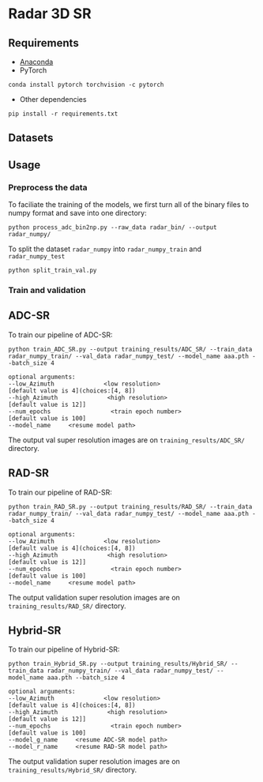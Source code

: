 # Radar 3D SR

## Requirements
- [Anaconda](https://www.anaconda.com/download/)
- PyTorch
```
conda install pytorch torchvision -c pytorch
```
- Other dependencies
```
pip install -r requirements.txt
```

## Datasets


## Usage

### Preprocess the data
To faciliate the training of the models, we first turn all of the binary files to numpy format and save into one directory:

```
python process_adc_bin2np.py --raw_data radar_bin/ --output radar_numpy/
```

To split the dataset `radar_numpy` into `radar_numpy_train` and `radar_numpy_test` 

```
python split_train_val.py
```

### Train and validation

## ADC-SR
To train our pipeline of ADC-SR:


```
python train_ADC_SR.py --output training_results/ADC_SR/ --train_data radar_numpy_train/ --val_data radar_numpy_test/ --model_name aaa.pth --batch_size 4

optional arguments:
--low_Azimuth              <low resolution>
[default value is 4](choices:[4, 8])
--high_Azimuth              <high resolution>
[default value is 12]]
--num_epochs                 <train epoch number>
[default value is 100]
--model_name     <resume model path>
```

The output val super resolution images are on `training_results/ADC_SR/` directory.


## RAD-SR
To train our pipeline of RAD-SR:


```
python train_RAD_SR.py --output training_results/RAD_SR/ --train_data radar_numpy_train/ --val_data radar_numpy_test/ --model_name aaa.pth --batch_size 4

optional arguments:
--low_Azimuth              <low resolution>
[default value is 4](choices:[4, 8])
--high_Azimuth              <high resolution>
[default value is 12]]
--num_epochs                 <train epoch number>
[default value is 100]
--model_name     <resume model path>
```

The output validation super resolution images are on `training_results/RAD_SR/` directory.


## Hybrid-SR

To train our pipeline of Hybrid-SR:


```
python train_Hybrid_SR.py --output training_results/Hybrid_SR/ --train_data radar_numpy_train/ --val_data radar_numpy_test/ --model_name aaa.pth --batch_size 4

optional arguments:
--low_Azimuth              <low resolution>
[default value is 4](choices:[4, 8])
--high_Azimuth              <high resolution>
[default value is 12]]
--num_epochs                 <train epoch number>
[default value is 100]
--model_g_name     <resume ADC-SR model path>
--model_r_name     <resume RAD-SR model path>
```

The output validation super resolution images are on `training_results/Hybrid_SR/` directory.




